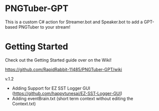 # PNGTuber-GPT
This is a custom C# action for Streamer.bot and Speaker.bot to add a GPT-based PNGTuber to your stream!

# Getting Started
Check out the Getting Started guide over on the Wiki!

https://github.com/RapidRabbit-11485/PNGTuber-GPT/wiki

v.1.2
- Adding Support for EZ SST Logger GUI (https://github.com/happytunesai/EZ-SST-Logger-GUI)
- Adding eventBrain.txt (short term context without editing the Context.txt)
